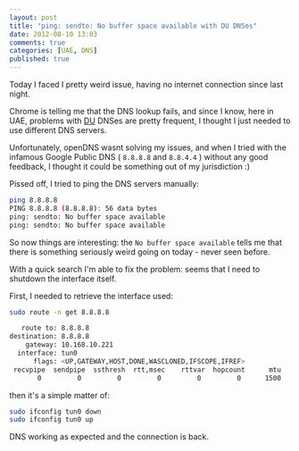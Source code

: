 ```yaml
---
layout: post
title: "ping: sendto: No buffer space available with DU DNSes"
date: 2012-08-10 13:03
comments: true
categories: [UAE, DNS]
published: true
---
```


Today I faced I pretty weird issue, having
no internet connection since last night.

<!-- more -->

Chrome is telling me that the DNS lookup
fails, and since I know, here in UAE,
problems with [DU](http://www.du.ae/en/default?gclid=COC_7Jvd3LECFUp76wodgB0Apg) DNSes are pretty frequent,
I thought I just needed to use different DNS
servers.

Unfortunately, openDNS wasnt solving my
issues, and when I tried with the infamous
Google Public DNS ( `8.8.8.8` and `8.8.4.4` )
without any good feedback, I thought it could be
something out of my jurisdiction :)

Pissed off, I tried to ping the DNS
servers manually:

``` bash
ping 8.8.8.8          
PING 8.8.8.8 (8.8.8.8): 56 data bytes
ping: sendto: No buffer space available
ping: sendto: No buffer space available
```

So now things are interesting: the `No buffer space available`
tells me that there is something seriously
weird going on today - never seen before.

With a quick search I'm able to fix the problem:
seems that I need to shutdown the interface
itself.

First, I needed to retrieve the interface used:

``` bash
sudo route -n get 8.8.8.8

   route to: 8.8.8.8
destination: 8.8.8.8
    gateway: 10.168.10.221
  interface: tun0
      flags: <UP,GATEWAY,HOST,DONE,WASCLONED,IFSCOPE,IFREF>
 recvpipe  sendpipe  ssthresh  rtt,msec    rttvar  hopcount      mtu     expire
       0         0         0         0         0         0      1500         0 
```

then it's a simple matter of:

``` bash
sudo ifconfig tun0 down
sudo ifconfig tun0 up
```

DNS working as expected and the connection is back.